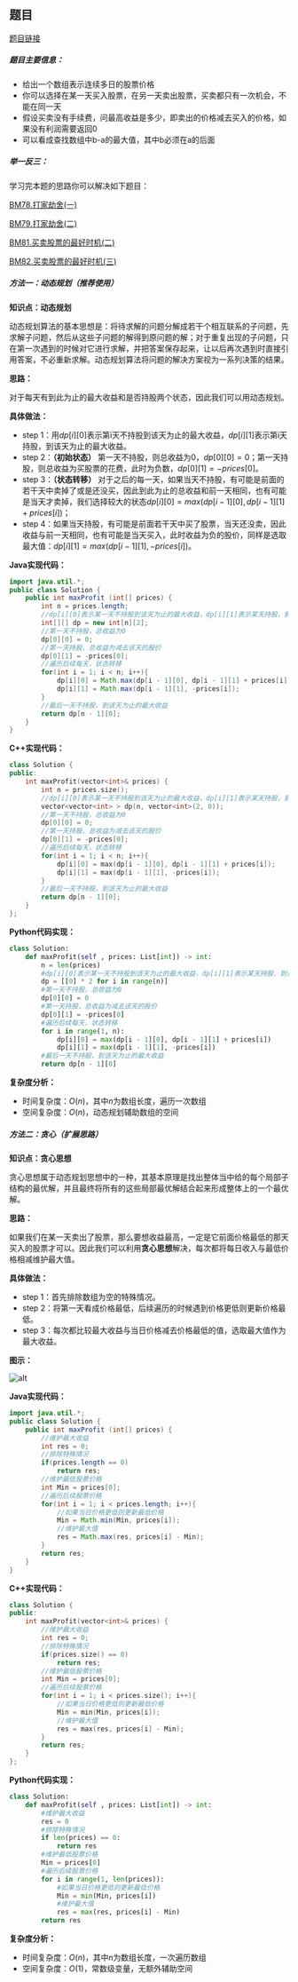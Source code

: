 ## 题目
[题目链接](https://www.nowcoder.com/practice/64b4262d4e6d4f6181cd45446a5821ec?tpId=196&tqId=625&sourceUrl=/exam/oj&channenl=wgithub&fromPut=wgithub)

##### 题目主要信息：

- 给出一个数组表示连续多日的股票价格
- 你可以选择在某一天买入股票，在另一天卖出股票，买卖都只有一次机会，不能在同一天
- 假设买卖没有手续费，问最高收益是多少，即卖出的价格减去买入的价格，如果没有利润需要返回0
- 可以看成查找数组中b-a的最大值，其中b必须在a的后面

##### 举一反三：

学习完本题的思路你可以解决如下题目：

[BM78.打家劫舍(一)](https://www.nowcoder.com/practice/c5fbf7325fbd4c0ea3d0c3ea6bc6cc79?tpId=295&tqId=2285793)

[BM79.打家劫舍(二)](https://www.nowcoder.com/practice/a5c127769dd74a63ada7bff37d9c5815?tpId=295&tqId=2285837)

[BM81.买卖股票的最好时机(二)](https://www.nowcoder.com/practice/9e5e3c2603064829b0a0bbfca10594e9?tpId=295&tqId=1073471)

[BM82.买卖股票的最好时机(三)](https://www.nowcoder.com/practice/4892d3ff304a4880b7a89ba01f48daf9?tpId=295&tqId=1073487)

##### 方法一：动态规划（推荐使用）

**知识点：动态规划**

动态规划算法的基本思想是：将待求解的问题分解成若干个相互联系的子问题，先求解子问题，然后从这些子问题的解得到原问题的解；对于重复出现的子问题，只在第一次遇到的时候对它进行求解，并把答案保存起来，让以后再次遇到时直接引用答案，不必重新求解。动态规划算法将问题的解决方案视为一系列决策的结果。

**思路：**

对于每天有到此为止的最大收益和是否持股两个状态，因此我们可以用动态规划。

**具体做法：**

- step 1：用$dp[i][0]$表示第i天不持股到该天为止的最大收益，$dp[i][1]$表示第i天持股，到该天为止的最大收益。
- step 2：**（初始状态）** 第一天不持股，则总收益为0，$dp[0][0]=0$；第一天持股，则总收益为买股票的花费，此时为负数，$dp[0][1] = -prices[0]$。
- step 3：**（状态转移）** 对于之后的每一天，如果当天不持股，有可能是前面的若干天中卖掉了或是还没买，因此到此为止的总收益和前一天相同，也有可能是当天才卖掉，我们选择较大的状态$dp[i][0] = max(dp[i - 1][0], dp[i - 1][1] + prices[i])$；
- step 4：如果当天持股，有可能是前面若干天中买了股票，当天还没卖，因此收益与前一天相同，也有可能是当天买入，此时收益为负的股价，同样是选取最大值：$dp[i][1] = max(dp[i - 1][1], -prices[i])$。

**Java实现代码：**
```java
import java.util.*;
public class Solution {
    public int maxProfit (int[] prices) {
        int n = prices.length;
        //dp[i][0]表示某一天不持股到该天为止的最大收益，dp[i][1]表示某天持股，到该天为止的最大收益
        int[][] dp = new int[n][2]; 
        //第一天不持股，总收益为0
        dp[0][0] = 0; 
        //第一天持股，总收益为减去该天的股价
        dp[0][1] = -prices[0]; 
        //遍历后续每天，状态转移
        for(int i = 1; i < n; i++){ 
            dp[i][0] = Math.max(dp[i - 1][0], dp[i - 1][1] + prices[i]);
            dp[i][1] = Math.max(dp[i - 1][1], -prices[i]);
        }
        //最后一天不持股，到该天为止的最大收益
        return dp[n - 1][0]; 
    }
}
```
**C++实现代码：**
```cpp
class Solution {
public:
    int maxProfit(vector<int>& prices) {
        int n = prices.size();
        //dp[i][0]表示某一天不持股到该天为止的最大收益，dp[i][1]表示某天持股，到该天为止的最大收益
        vector<vector<int> > dp(n, vector<int>(2, 0)); 
        //第一天不持股，总收益为0
        dp[0][0] = 0; 
        //第一天持股，总收益为减去该天的股价
        dp[0][1] = -prices[0]; 
        //遍历后续每天，状态转移
        for(int i = 1; i < n; i++){ 
            dp[i][0] = max(dp[i - 1][0], dp[i - 1][1] + prices[i]);
            dp[i][1] = max(dp[i - 1][1], -prices[i]);
        }
        //最后一天不持股，到该天为止的最大收益
        return dp[n - 1][0]; 
    }
};
```
**Python代码实现：**
```Python
class Solution:
    def maxProfit(self , prices: List[int]) -> int:
        n = len(prices)
        #dp[i][0]表示某一天不持股到该天为止的最大收益，dp[i][1]表示某天持股，到该天为止的最大收益
        dp = [[0] * 2 for i in range(n)] 
        #第一天不持股，总收益为0
        dp[0][0] = 0 
        #第一天持股，总收益为减去该天的股价
        dp[0][1] = -prices[0] 
        #遍历后续每天，状态转移
        for i in range(1, n): 
            dp[i][0] = max(dp[i - 1][0], dp[i - 1][1] + prices[i])
            dp[i][1] = max(dp[i - 1][1], -prices[i])
        #最后一天不持股，到该天为止的最大收益
        return dp[n - 1][0] 
```

**复杂度分析：**
- 时间复杂度：$O(n)$，其中$n$为数组长度，遍历一次数组
- 空间复杂度：$O(n)$，动态规划辅助数组的空间


##### 方法二：贪心（扩展思路）

**知识点：贪心思想**

贪心思想属于动态规划思想中的一种，其基本原理是找出整体当中给的每个局部子结构的最优解，并且最终将所有的这些局部最优解结合起来形成整体上的一个最优解。

**思路：**

如果我们在某一天卖出了股票，那么要想收益最高，一定是它前面价格最低的那天买入的股票才可以。因此我们可以利用**贪心思想**解决，每次都将每日收入与最低价格相减维护最大值。

**具体做法：**

- step 1：首先排除数组为空的特殊情况。
- step 2：将第一天看成价格最低，后续遍历的时候遇到价格更低则更新价格最低。
- step 3：每次都比较最大收益与当日价格减去价格最低的值，选取最大值作为最大收益。

**图示：**

![alt](https://uploadfiles.nowcoder.com/images/20220205/397721558_1644068226829/DC748AB84FD5FA876AEC8EAF47CC0C9D)

**Java实现代码：**
```java
import java.util.*;
public class Solution {
    public int maxProfit (int[] prices) {
        //维护最大收益
        int res = 0; 
        //排除特殊情况
        if(prices.length == 0) 
            return res;
        //维护最低股票价格
        int Min = prices[0]; 
        //遍历后续股票价格
        for(int i = 1; i < prices.length; i++){ 
            //如果当日价格更低则更新最低价格
            Min = Math.min(Min, prices[i]); 
            //维护最大值
            res = Math.max(res, prices[i] - Min); 
        }
        return res;
    }
}
```
**C++实现代码：**
```cpp
class Solution {
public:
    int maxProfit(vector<int>& prices) {
        //维护最大收益
        int res = 0; 
        //排除特殊情况
        if(prices.size() == 0) 
            return res;
        //维护最低股票价格
        int Min = prices[0]; 
        //遍历后续股票价格
        for(int i = 1; i < prices.size(); i++){ 
            //如果当日价格更低则更新最低价格
            Min = min(Min, prices[i]); 
            //维护最大值
            res = max(res, prices[i] - Min); 
        }
        return res;
    }
};
```
**Python代码实现：**
```Python
class Solution:
    def maxProfit(self , prices: List[int]) -> int:
        #维护最大收益
        res = 0 
        #排除特殊情况
        if len(prices) == 0: 
            return res
        #维护最低股票价格
        Min = prices[0] 
        #遍历后续股票价格
        for i in range(1, len(prices)): 
            #如果当日价格更低则更新最低价格
            Min = min(Min, prices[i]) 
            #维护最大值
            res = max(res, prices[i] - Min) 
        return res
```

**复杂度分析：**
- 时间复杂度：$O(n)$，其中$n$为数组长度，一次遍历数组
- 空间复杂度：$O(1)$，常数级变量，无额外辅助空间